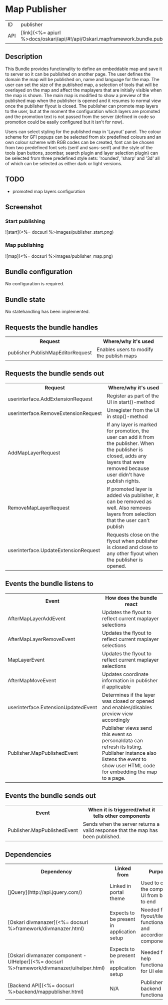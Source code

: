 # Map Publisher

<table>
  <tr>
    <td>ID</td><td>publisher</td>
  </tr>
  <tr>
    <td>API</td><td>[link](<%= apiurl %>docs/oskari/api/#!/api/Oskari.mapframework.bundle.publisher.PublisherBundleInstance)</td>
  </tr>
</table>

## Description

This Bundle provides functionality to define an embeddable map and save it to server so it can be published on another page. The user defines the domain the map will be published on, name and language for the map. The user can set the size of the published map, a selection of tools that will be overlayed on the map and affect the maplayers that are initially visible when the map is shown. The main map is modified to show a preview of the published map when the publisher is opened and it resumes to normal view once the publisher flyout is closed. The publisher can promote map layers to the user, but at the moment the configuration which layers are promoted and the promotion text is not passed from the server (defined in code so promotion could be easily configured but it isn't for now).

Users can select styling for the published map in 'Layout' panel. The colour scheme for GFI popups can be selected from six predefined colours and an own colour scheme with RGB codes can be created, font can be chosen from two predefined font sets (serif and sans-serif) and the style of the tools (pan buttons, zoombar, search plugin and layer selection plugin) can be selected from three predefined style sets: 'rounded', 'sharp' and '3d' all of which can be selected as either dark or light versions.

## TODO

- promoted map layers configuration

## Screenshot

### Start publishing
![start](<%= docsurl %>images/publisher_start.png)

### Map publishing
![map](<%= docsurl %>images/publisher_map.png)

## Bundle configuration

No configuration is required.

## Bundle state

No statehandling has been implemented.

## Requests the bundle handles
<table>
<tr>
  <th> Request </th><th> Where/why it's used</th>
</tr>
<tr>
  <td> publisher.PublishMapEditorRequest </td><td>Enables users to modify the publish maps</td>
</tr>
</table>

## Requests the bundle sends out
<table>
<tr>
  <th> Request </th><th> Where/why it's used</th>
</tr>
<tr>
  <td> userinterface.AddExtensionRequest </td><td> Register as part of the UI in start()-method</td>
</tr>
<tr>
  <td> userinterface.RemoveExtensionRequest </td><td> Unregister from the UI in stop()-method</td>
</tr>
<tr>
  <td> AddMapLayerRequest </td><td> If any layer is marked for promotion, the user can add it from the publisher. When the publisher is closed, adds any layers that were removed because user didn't have publish rights.</td>
</tr>
<tr>
  <td> RemoveMapLayerRequest </td><td> If promoted layer is added via publisher, it can be removed as well. Also removes layers from selection that the user can't publish</td>
</tr>
<tr>
  <td> userinterface.UpdateExtensionRequest </td><td> Requests close on the flyout when publisher is closed and close to any other flyout when the publisher is opened.</td>
</tr>
</table>

## Events the bundle listens to

<table>
  <tr>
    <th> Event </th><th> How does the bundle react</th>
  </tr>
  <tr>
    <td> AfterMapLayerAddEvent </td><td> Updates the flyout to reflect current maplayer selections</td>
  </tr>
  <tr>
    <td> AfterMapLayerRemoveEvent </td><td> Updates the flyout to reflect current maplayer selections</td>
  </tr>
  <tr>
    <td> MapLayerEvent </td><td> Updates the flyout to reflect current maplayer selections</td>
  </tr>
  <tr>
    <td> AfterMapMoveEvent </td><td> Updates coordinate information in publisher if applicable</td>
  </tr>
  <tr>
    <td> userinterface.ExtensionUpdatedEvent </td><td> Determines if the layer was closed or opened and enables/disables preview view accordingly</td>
  </tr>
  <tr>
    <td> Publisher.MapPublishedEvent </td><td> Publisher views send this event so personaldata can refresh its listing. Publisher instance also listens the event to show user HTML code for embedding the map to a page.</td>
  </tr>
</table>

## Events the bundle sends out

<table>
  <tr>
    <th> Event </th><th> When it is triggered/what it tells other components</th>
  </tr>
  <tr>
    <td> Publisher.MapPublishedEvent </td><td> Sends when the server returns a valid response that the map has been published.</td>
  </tr>
</table>

## Dependencies

<table>
  <tr>
    <th> Dependency </th><th> Linked from </th><th> Purpose </th>
  </tr>
  <tr>
    <td> [jQuery](http://api.jquery.com/) </td>
    <td> Linked in portal theme </td>
    <td> Used to create the component UI from begin to end</td>
  </tr>
  <tr>
    <td> [Oskari divmanazer](<%= docsurl %>framework/divmanazer.html) </td>
    <td> Expects to be present in application setup </td>
    <td> Needed for flyout/tile functionality and accordion/form components</td>
  </tr>
  <tr>
    <td> [Oskari divmanazer component - UIHelper](<%= docsurl %>framework/divmanazer/uihelper.html) </td>
    <td> Expects to be present in application setup </td>
    <td> Needed for help functionality for UI elements</td>
  </tr>
  <tr>
    <td> [Backend API](<%= docsurl %>backend/mappublisher.html) </td>
    <td> N/A </td>
    <td> Publisher backend functionality</td>
  </tr>
</table>
